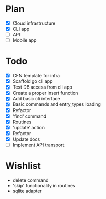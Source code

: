 # Plan

- [x] Cloud infrastructure
- [x] CLI app
- [ ] API
- [ ] Mobile app

# Todo

- [x] CFN template for infra
- [x] Scaffold go cli app
- [x] Test DB access from cli app
- [x] Create a proper insert function
- [x] Add basic cli interface
- [x] Basic commands and entry_types loading
- [x] Refactor
- [x] 'find' command
- [x] Routines
- [x] 'update' action
- [x] Refactor
- [x] Update docs
- [ ] Implement API transport

# Wishlist

- delete command
- 'skip' functionality in routines
- sqlite adapter
